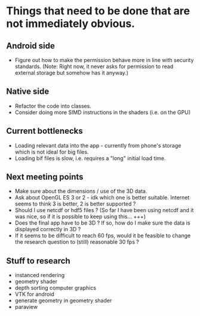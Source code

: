 # Things that need to be done that are not immediately obvious.

## Android side
- Figure out how to make the permission behave more in line with security standards. (Note: Right now, it never asks for permission to read external storage but somehow has it anyway.)

## Native side
- Refactor the code into classes.
- Consider doing more SIMD instructions in the shaders (i.e. on the GPU)

## Current bottlenecks
- Loading relevant data into the app - currently from phone's storage which is not ideal for big files.
- Loading bif files is slow, i.e. requires a "long" initial load time.

## Next meeting points
- Make sure about the dimensions / use of the 3D data.
- Ask about OpenGL ES 3 or 2 - idk which one is better suitable. Internet seems to think 3 is better, 2 is better supported ?
- Should I use netcdf or hdf5 files ? (So far I have been using netcdf and it was nice, so if it is possible to keep using this... +++)
- Does the final app have to be 3D ? If so, how do I make sure the data is displayed correctly in 3D ? 
- If it seems to be difficult to reach 60 fps, would it be feasible to change the research question to (still) reasonable 30 fps ?

## Stuff to research
- instanced rendering
- geometry shader
- depth sorting computer graphics
- VTK for android
- generate geometry in geometry shader
- paraview